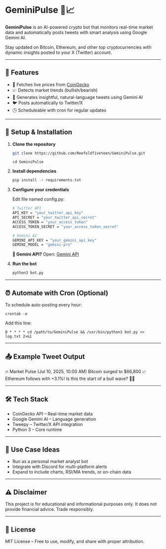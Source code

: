 # GeminiPulse 🔁📈

**GeminiPulse** is an AI-powered crypto bot that monitors real-time market data and automatically posts tweets with smart analysis using Google Gemini AI.

Stay updated on Bitcoin, Ethereum, and other top cryptocurrencies with dynamic insights posted to your X (Twitter) account.

---

## 🌟 Features

- 📡 Fetches live prices from [CoinGecko](https://coingecko.com)
- 📈 Detects market trends (bullish/bearish)
- 🧠 Generates insightful, natural-language tweets using Gemini AI
- 🐦 Posts automatically to Twitter/X
- 🕒 Scheduleable with cron for regular updates

---

## 🚀 Setup & Installation

1. **Clone the repository**
   ```bash
   git clone https://github.com/Reefoldfiveteen/GeminiPulse.git
   ```
   ```
   cd GeminiPulse
   ```

2. **Install dependencies**
    ```bash
    pip install -r requirements.txt
    ```
3. **Configure your credentials**

   Edit file named config.py:
    ```bash
    # Twitter API
    API_KEY = "your_twitter_api_key"
    API_SECRET = "your_twitter_api_secret"
    ACCESS_TOKEN = "your_access_token"
    ACCESS_TOKEN_SECRET = "your_access_token_secret"
    
    # Gemini AI
    GEMINI_API_KEY = "your_gemini_api_key"
    GEMINI_MODEL = "gemini-pro"

    ```

    **🔐 Gemini API?**
   Open: [Gemini API](https://makersuite.google.com/app/apikey)
   
5. **Run the bot**
    ```bash
    python3 bot.py
    ```

---
## ⏰ Automate with Cron (Optional)
To schedule auto-posting every hour:
```
crontab -e
```
Add this line:
```
0 * * * * cd /path/to/GeminiPulse && /usr/bin/python3 bot.py >> log.txt 2>&1
```
---
## 📤 Example Tweet Output
🔥 Market Pulse (Jul 10, 2025, 10:00 AM)
Bitcoin surged to $66,800 📈
Ethereum follows with +3.1%!
Is this the start of a bull wave? 🐂🚀

---
## 🛠 Tech Stack
* CoinGecko API – Real-time market data
* Google Gemini AI – Language generation
* Tweepy – Twitter/X API integration
* Python 3 – Core runtime

---
## 🧠 Use Case Ideas
* Run as a personal market analyst bot
* Integrate with Discord for multi-platform alerts
* Expand to include charts, RSI/MA trends, or on-chain data

---
## ⚠️ Disclaimer
This project is for educational and informational purposes only. It does not provide financial advice. Trade responsibly.

---
## 📄 License
MIT License – Free to use, modify, and share with proper attribution.


